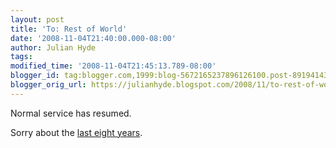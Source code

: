 ```yaml
---
layout: post
title: 'To: Rest of World'
date: '2008-11-04T21:40:00.000-08:00'
author: Julian Hyde
tags:
modified_time: '2008-11-04T21:45:13.789-08:00'
blogger_id: tag:blogger.com,1999:blog-5672165237896126100.post-8919414377082922167
blogger_orig_url: https://julianhyde.blogspot.com/2008/11/to-rest-of-world.html
---
```


Normal service has resumed.

Sorry about the
[last eight years](https://en.wikipedia.org/wiki/George_W._Bush).
